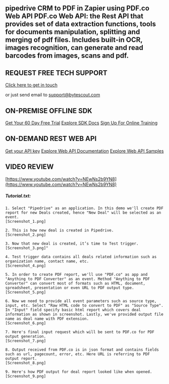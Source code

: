 ## pipedrive CRM to PDF in Zapier using PDF.co Web API PDF.co Web API: the Rest API that provides set of data extraction functions, tools for documents manipulation, splitting and merging of pdf files. Includes built-in OCR, images recognition, can generate and read barcodes from images, scans and pdf.

## REQUEST FREE TECH SUPPORT

[Click here to get in touch](https://bytescout.zendesk.com/hc/en-us/requests/new?subject=PDF.co%20Web%20API%20Question)

or just send email to [support@bytescout.com](mailto:support@bytescout.com?subject=PDF.co%20Web%20API%20Question) 

## ON-PREMISE OFFLINE SDK 

[Get Your 60 Day Free Trial](https://bytescout.com/download/web-installer?utm_source=github-readme)
[Explore SDK Docs](https://bytescout.com/documentation/index.html?utm_source=github-readme)
[Sign Up For Online Training](https://academy.bytescout.com/)


## ON-DEMAND REST WEB API

[Get your API key](https://pdf.co/documentation/api?utm_source=github-readme)
[Explore Web API Documentation](https://pdf.co/documentation/api?utm_source=github-readme)
[Explore Web API Samples](https://github.com/bytescout/ByteScout-SDK-SourceCode/tree/master/PDF.co%20Web%20API)

## VIDEO REVIEW

[https://www.youtube.com/watch?v=NEwNs2b9YN8](https://www.youtube.com/watch?v=NEwNs2b9YN8)




<!-- code block begin -->

##### **Tutorial.txt:**
    
```
1. Select "Pipedrive" as an application. In this demo we'll create PDF report for new Deals created, hence "New Deal" will be selected as an event.
[Screenshot_1.png]

2. This is how new deal is created in Pipedrive.
[Screenshot_2.png]

3. Now that new deal is created, it’s time to Test trigger.
[Screenshot_3.png]"

4. Test trigger data contains all deals related information such as organization name, contact name, etc. 
[Screenshot_4.png]

5. In order to create PDF report, we'll use "PDF.co" as app and "Anything to PDF Converter" as an event. Method "Anything to PDF Converter" can convert most of formats such as HTML, document, spreadsheet, presentation or even URL to PDF output type. 
[Screenshot_5.png]

6. Now we need to provide all event parameters such as source type, input, etc. Select "Raw HTML code to convert to PDF" as "Source Type". In "Input" field specify basic html report which covers deal information as shown in screenshot. Lastly, we've provided output file name as deal name with PDF extension.
[Screenshot_6.png]

7. Here's final input request which will be sent to PDF.co for PDF output generation.
[Screenshot_7.png]

8. Output received from PDF.co is in json format and contains fields such as url, pagecount, error, etc. Here URL is referring to PDF output report.
[Screenshot_8.png]

9. Here's how PDF output for deal report looked like when opened.
[Screenshot_9.png]
```

<!-- code block end -->